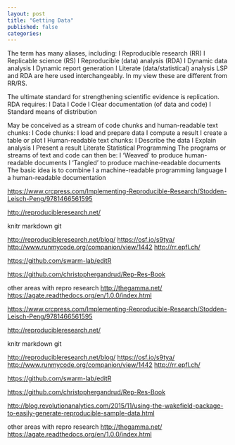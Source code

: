 ```yaml
---
layout: post
title: "Getting Data"
published: false
categories: 
---
```

The term has many aliases, including:
I Reproducible research (RR)
I Replicable science (RS)
I Reproducible (data) analysis (RDA)
I Dynamic data analysis
I Dynamic report generation
I Literate (data/statistical) analysis
LSP and RDA are here used interchangeably. In my view these are
different from RR/RS.

The ultimate standard for strengthening scientific evidence is
replication.
RDA requires:
I Data
I Code
I Clear documentation (of data and code)
I Standard means of distribution



May be conceived as a stream of code chunks and human-readable
text chunks:
I Code chunks:
I load and prepare data
I compute a result
I create a table or plot
I Human-readable text chunks:
I Describe the data
I Explain analysis
I Present a result
Literate Statistical Programming
The programs or streams of text and code can then be:
I ‘Weaved’ to produce human-readable documents
I ‘Tangled’ to produce machine-readable documents
The basic idea is to combine
I a machine-readable programming language
I a human-readable documentation



https://www.crcpress.com/Implementing-Reproducible-Research/Stodden-Leisch-Peng/9781466561595

http://reproducibleresearch.net/

knitr
markdown
git


http://reproducibleresearch.net/blog/
https://osf.io/s9tya/
http://www.runmycode.org/companion/view/1442
http://rr.epfl.ch/


https://github.com/swarm-lab/editR

https://github.com/christophergandrud/Rep-Res-Book


other areas with repro research
http://thegamma.net/
https://agate.readthedocs.org/en/1.0.0/index.html

https://www.crcpress.com/Implementing-Reproducible-Research/Stodden-Leisch-Peng/9781466561595

http://reproducibleresearch.net/

knitr
markdown
git


http://reproducibleresearch.net/blog/
https://osf.io/s9tya/
http://www.runmycode.org/companion/view/1442
http://rr.epfl.ch/


https://github.com/swarm-lab/editR

https://github.com/christophergandrud/Rep-Res-Book


http://blog.revolutionanalytics.com/2015/11/using-the-wakefield-package-to-easily-generate-reproducible-sample-data.html

other areas with repro research
http://thegamma.net/
https://agate.readthedocs.org/en/1.0.0/index.html
